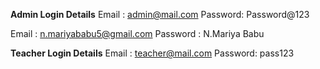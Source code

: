  
**Admin Login Details**
Email : admin@mail.com
Password: Password@123

Email : n.mariyababu5@gmail.com
Password : N.Mariya Babu

**Teacher Login Details** 
Email : teacher@mail.com
Password: pass123

